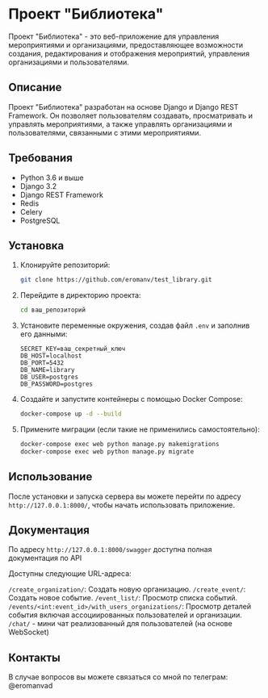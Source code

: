 # Проект "Библиотека"

Проект "Библиотека" - это веб-приложение для управления мероприятиями и организациями, предоставляющее возможности создания, редактирования и отображения мероприятий, управления организациями и пользователями.

## Описание

Проект "Библиотека" разработан на основе Django и Django REST Framework. Он позволяет пользователям создавать, просматривать и управлять мероприятиями, а также управлять организациями и пользователями, связанными с этими мероприятиями.

## Требования

- Python 3.6 и выше
- Django 3.2
- Django REST Framework
- Redis
- Celery
- PostgreSQL

## Установка

1. Клонируйте репозиторий:

    ```bash
    git clone https://github.com/eromanv/test_library.git
    ```

2. Перейдите в директорию проекта:

    ```bash
    cd ваш_репозиторий
    ```

3. Установите переменные окружения, создав файл `.env` и заполнив его данными:

    ```plaintext
    SECRET_KEY=ваш_секретный_ключ
    DB_HOST=localhost
    DB_PORT=5432
    DB_NAME=library
    DB_USER=postgres
    DB_PASSWORD=postgres
    ```

4. Создайте и запустите контейнеры с помощью Docker Compose:

    ```bash
    docker-compose up -d --build
    ```

5. Примените миграции (если такие не применились самостоятельно):

    ```bash
    docker-compose exec web python manage.py makemigrations
    docker-compose exec web python manage.py migrate
    ```

## Использование

После установки и запуска сервера вы можете перейти по адресу `http://127.0.0.1:8000/`, чтобы начать использовать приложение.

## Документация

По адресу ```http://127.0.0.1:8000/swagger``` доступна полная документация по API

Доступны следующие URL-адреса:

```/create_organization/```: Создать новую организацию.
```/create_event/```: Создать новое событие.
```/event_list/```: Просмотр списка событий.
```/events/<int:event_id>/with_users_organizations/```: Просмотр деталей события включая ассоциированных пользователей и организации.
```/chat/``` - мини чат реализованный для пользователей (на основе WebSocket)

## Контакты

В случае вопросов вы можете связаться со мной по телеграм: @eromanvad
